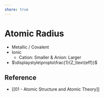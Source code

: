 ```yaml
---
share: true
---
```


# Atomic Radius

- Metallic / Covalent
- Ionic
	- Cation: Smaller & Anion: Larger
- $\displaystyle\propto\frac{1}{Z_\text{eff}}$

## Reference

- [[01 - Atomic Structure and Atomic Theory]]
